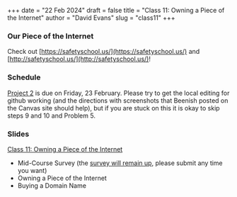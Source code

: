 +++
date = "22 Feb 2024"
draft = false
title = "Class 11: Owning a Piece of the Internet"
author = "David Evans"
slug = "class11"
+++

### Our Piece of the Internet

Check out [https://safetyschool.us/](https://safetyschool.us/) and [http://safetyschool.us/](http://safetyschool.us/)!

### Schedule

[Project 2](/project2) is due on Friday, 23 February. Please try to get the local editing for github working (and the directions with screenshots that Beenish posted on the Canvas site should help), but if you are stuck on this it is okay to skip steps 9 and 10 and Problem 5. 

### Slides

[Class 11: Owning a Piece of the Internet](https://www.dropbox.com/scl/fi/4vtg9ndfgs2emphtwk2da/cs1010-class11.pdf?rlkey=1rnd41jltgjjho92qs98x9njh&dl=0)

- Mid-Course Survey (the [survey will remain up](https://forms.gle/t7SSm8smgwTwGwxN9), please submit any time you want)
- Owning a Piece of the Internet
- Buying a Domain Name

